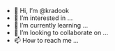 - 👋 Hi, I’m @kradook
- 👀 I’m interested in ...
- 🌱 I’m currently learning ...
- 💞️ I’m looking to collaborate on ...
- 📫 How to reach me ...

<!---
kradook/kradook is a ✨ special ✨ repository because its `README.md` (this file) appears on your GitHub profile.
You can click the Preview link to take a look at your changes.
--->
